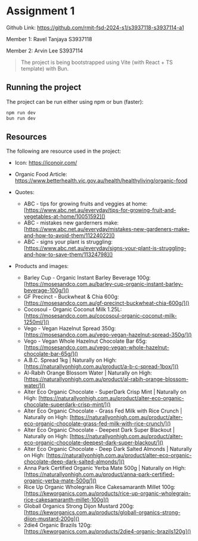 # Assignment 1

Github Link: https://github.com/rmit-fsd-2024-s1/s3937118-s3937114-a1

Member 1: Ravel Tanjaya S3937118

Member 2: Arvin Lee S3937114

> The project is being bootstrapped using Vite (with React + TS template) with Bun.

## Running the project

The project can be run either using npm or bun (faster):

```bash
npm run dev
bun run dev
```

## Resources

The following are resource used in the project:

- Icon: https://iconoir.com/

- Organic Food Article: https://www.betterhealth.vic.gov.au/health/healthyliving/organic-food

- Quotes:

  - ABC - tips for growing fruits and veggies at home:
    [https://www.abc.net.au/everyday/tips-for-growing-fruit-and-vegetables-at-home/10051592]()
  - ABC - mistakes new garderners make:
    [https://www.abc.net.au/everyday/mistakes-new-gardeners-make-and-how-to-avoid-them/11224022]()
  - ABC - signs your plant is struggling:
    [https://www.abc.net.au/everyday/signs-your-plant-is-struggling-and-how-to-save-them/11324798]()

- Products and images:

  - Barley Cup - Organic Instant Barley Beverage 100g:
    [https://mosesandco.com.au/barley-cup-organic-instant-barley-beverage-100g/]()
  - GF Precinct - Buckwheat & Chia 600g:
    [https://mosesandco.com.au/gf-precinct-buckwheat-chia-600g/]()
  - Cocosoul - Organic Coconut Milk 1.25L:
    [https://mosesandco.com.au/cocosoul-organic-coconut-milk-1250ml/]()
  - Vego - Vegan Hazelnut Spread 350g:
    [https://mosesandco.com.au/vego-vegan-hazelnut-spread-350g/]()
  - Vego - Vegan Whole Hazelnut Chocolate Bar 65g:
    [https://mosesandco.com.au/vego-vegan-whole-hazelnut-chocolate-bar-65g/]()
  - A.B.C. Spread 1kg | Naturally on High:
    [https://naturallyonhigh.com.au/product/a-b-c-spread-1box/]()
  - Al-Rabih Orange Blossom Water | Naturally on High:
    [https://naturallyonhigh.com.au/product/al-rabih-orange-blossom-water/]()
  - Alter Eco Organic Chocolate - SuperDark Crisp Mint | Naturally on High:
    [https://naturallyonhigh.com.au/product/alter-eco-organic-chocolate-superdark-crisp-mint/]()
  - Alter Eco Organic Chocolate - Grass Fed Milk with Rice Crunch | Naturally on High:
    [https://naturallyonhigh.com.au/product/alter-eco-organic-chocolate-grass-fed-milk-with-rice-crunch/]()
  - Alter Eco Organic Chocolate - Deepest Dark Super Blackout | Naturally on High:
    [https://naturallyonhigh.com.au/product/alter-eco-organic-chocolate-deepest-dark-super-blackout/]()
  - Alter Eco Organic Chocolate - Deep Dark Salted Almonds | Naturally on High:
    [https://naturallyonhigh.com.au/product/alter-eco-organic-chocolate-deep-dark-salted-almonds/]()
  - Anna Park Certified Organic Yerba Mate 500g | Naturally on High:
    [https://naturallyonhigh.com.au/product/anna-park-certified-organic-yerba-mate-500g/]()
  - Rice Up Organic Wholegrain Rice Cakesamaranth Millet 100g:
    [https://keworganics.com.au/products/rice-up-organic-wholegrain-rice-cakesamaranth-millet-100g]()
  - Globall Organics Strong Dijon Mustard 200g:
    [https://keworganics.com.au/products/globall-organics-strong-dijon-mustard-200g]()
  - 2die4 Organic Brazils 120g:
    [https://keworganics.com.au/products/2die4-organic-brazils120g]()
